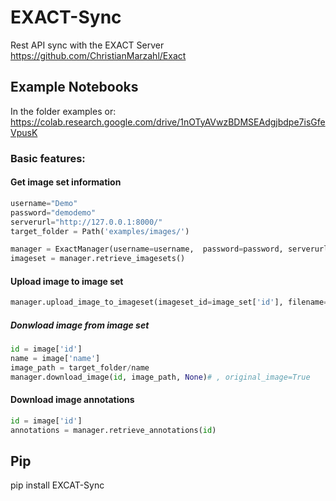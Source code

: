 # EXACT-Sync
Rest API sync with the EXACT Server https://github.com/ChristianMarzahl/Exact


## Example Notebooks

In the folder examples or:
https://colab.research.google.com/drive/1nOTyAVwzBDMSEAdgjbdpe7isGfeVpusK

### Basic features:

#### Get image set information
```python
username="Demo"
password="demodemo"
serverurl="http://127.0.0.1:8000/"
target_folder = Path('examples/images/') 

manager = ExactManager(username=username,  password=password, serverurl=serverurl)
imageset = manager.retrieve_imagesets()
```

#### Upload image to image set

```python
manager.upload_image_to_imageset(imageset_id=image_set['id'], filename="example.png")
```

##### Donwload image from image set

```python
id = image['id']
name = image['name']
image_path = target_folder/name
manager.download_image(id, image_path, None)# , original_image=True
```

#### Download image annotations 

```python
id = image['id']
annotations = manager.retrieve_annotations(id)
```

## Pip

pip install EXCAT-Sync


